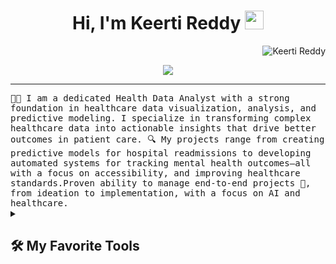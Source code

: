 <h1 align="center">
Hi, I'm Keerti Reddy
  <img src="https://media.giphy.com/media/hvRJCLFzcasrR4ia7z/giphy.gif" width="30"></h1>
 <img src="https://komarev.com/ghpvc/?username=keerti reddy label=Profile%20Views&color=0e75b6&style=flat" align='right' alt="Keerti Reddy" />

<br/>

<p align="center">
<p align="center">
  <a href="https://github.com/keerti-reddy/readme-typing-svg"> <img src="https://readme-typing-svg.herokuapp.com?lines=Health+Data+Analyst;Data+Visualization+Expert;Data-Driven+Innovator;Future-Focused+Analyst&center=true&width=500&height=50">
  </a>
</p>

</p>

<hr/>
<samp>
🧑‍💻 I am a dedicated Health Data Analyst with a strong foundation in healthcare data visualization, analysis, and predictive modeling. I specialize in transforming complex healthcare data into actionable insights that drive better outcomes in patient care. 🔍 My projects range from creating predictive models for hospital readmissions to developing automated systems for tracking mental health outcomes—all with a focus on accessibility, and improving healthcare standards.Proven ability to manage end-to-end projects 🔄, from ideation to implementation, with a focus on AI and healthcare.
</samp>


<details> 
  <summary><h2>🛠️ My Favorite Tools</h2></summary>
  <!-- Some badges are from https://github.com/Ileriayo/markdown-badges -->

<p>
	
### 👨‍💻 Programming Languages
![Python](https://img.shields.io/badge/Python-3776AB?style=for-the-badge&logo=python&logoColor=white)
![R](https://img.shields.io/badge/R-276DC3?style=for-the-badge&logo=r&logoColor=white)
![SQL](https://img.shields.io/badge/SQL-003B57?style=for-the-badge&logo=MySQL&logoColor=white)

### 📊 Data and Machine Learning Tools
![AWS S3 Bucket](https://img.shields.io/badge/AWS%20S3%20Bucket-569A31?style=for-the-badge&logo=amazons3&logoColor=white)
![Power BI](https://img.shields.io/badge/Power%20BI-F2C811?style=for-the-badge&logo=powerbi&logoColor=black)
![Tableau](https://img.shields.io/badge/Tableau-E97627?style=for-the-badge&logo=tableau&logoColor=white)
![Excel](https://img.shields.io/badge/Excel-217346?style=for-the-badge&logo=microsoftexcel&logoColor=white)
![Jupyter](https://img.shields.io/badge/Jupyter-F37626?style=for-the-badge&logo=jupyter&logoColor=white)
![All of Us Workbench](https://img.shields.io/badge/All%20of%20Us%20Workbench-005073?style=for-the-badge&logo=databricks&logoColor=white)
![MATLAB](https://img.shields.io/badge/MATLAB-0076A8?style=for-the-badge&logo=mathworks&logoColor=white)
![WEKA](https://img.shields.io/badge/WEKA-006BB6?style=for-the-badge&logo=dataiku&logoColor=white)

### 🖥️ IDEs and Software Tools
![R Studio](https://img.shields.io/badge/RStudio-75AADB?style=for-the-badge&logo=rstudio&logoColor=white)
![Visio](https://img.shields.io/badge/Visio-3955A3?style=for-the-badge&logo=microsoftvisio&logoColor=white)

### 💻 Operating Systems
![Linux](https://img.shields.io/badge/Linux-FCC624?style=for-the-badge&logo=linux&logoColor=black)
![Ubuntu](https://img.shields.io/badge/Ubuntu-E95420?style=for-the-badge&logo=ubuntu&logoColor=white)

</p>




## 🔥 Research Interests

-**💡 Social Determinants of Health (SDOH) Analysis**: Investigating the impact of social, economic, and environmental factors on health outcomes. 

-**📊 Big Data Analytics for Healthcare**: Utilizing large-scale datasets, particularly EHRs, to uncover actionable insights that improve healthcare delivery, clinical decision-making, and patient outcomes. 

-**Scalable Algorithms for Healthcare Data**: Designing and implementing scalable algorithms for feature selection and predictive modeling that are optimized for the complexities of healthcare data, such as missing values, high dimensionality, and imbalanced datasets.

-**📱 AI-Assisted mHealth Interventions**: Exploring mobile health (mHealth) tools that leverage artificial intelligence to promote healthier behaviors, especially in underserved populations. 

## 📝 Recent Projects
-**📉  Predictive Modeling on Excess Readmission Ratio**: Analyzed heart failure readmissions using MIMIC data, applying machine learning models for prediction and performance evaluation.

-**💊 Predictive Modeling of Antidepressant Efficacy**: Predicted fluoxetine response among African American participants using regression models and LASSO for predictor selection.

-**🧠 AI-Driven Patient Monitoring**: Developed an automated system to track depression symptoms and outcomes using PHQ-9, with Depression-Free Days analysis.

-**🏥 Data Visualization Project for Flowers Hospital**: Analyzed Medicare payments and readmission penalties, creating interactive dashboards to track hospital performance and compliance.

-**💧 Fluoride Content Analysis and Fluorosis Risk Assessment**: Developed a web tool to assess fluorosis risk based on water quality data, providing personalized prevention recommendations.

## 🙋‍♂️ Let's Connect and Innovate!

<p align="center">
	<a href="https://www.linkedin.com/in/keerti-reddy/" target="_blank"><img src="https://img.shields.io/badge/LinkedIn-0077B5?style=for-the-badge&logo=linkedin&logoColor=white" alt="LinkedIn"/></a>
	<a href="mailto:Keerthy.resapu512@gmail.com" target="_blank"><img src="https://img.shields.io/badge/Gmail-D14836?style=for-the-badge&logo=gmail&logoColor=white" alt="Gmail"/></a>



<p align="center">
  <i>Open to collaborate on Healthcare Quality projects and research opportunities!</i>
</p>
